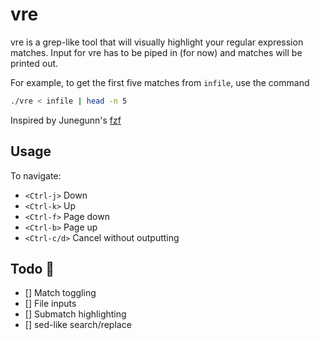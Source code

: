 # vre

vre is a grep-like tool that will visually highlight your regular expression matches.  Input for vre has to be piped in (for now) and matches will be printed out.

For example, to get the first five matches from `infile`, use the command
```sh
./vre < infile | head -n 5
```

Inspired by Junegunn's [fzf](https://github.com/junegunn/fzf)

## Usage

To navigate:

* `<Ctrl-j>` Down
* `<Ctrl-k>` Up
* `<Ctrl-f>` Page down
* `<Ctrl-b>` Page up
* `<Ctrl-c/d>` Cancel without outputting

## Todo 📝 

- [] Match toggling
- [] File inputs
- [] Submatch highlighting
- [] sed-like search/replace

